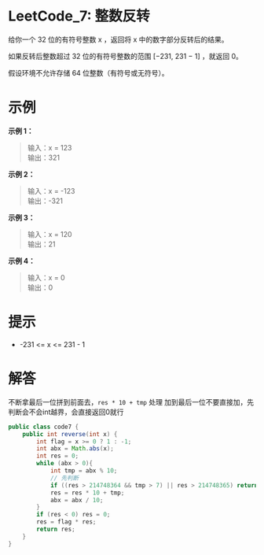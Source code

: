 # LeetCode_7: 整数反转

给你一个 32 位的有符号整数 x ，返回将 x 中的数字部分反转后的结果。

如果反转后整数超过 32 位的有符号整数的范围 [−231,  231 − 1] ，就返回 0。

假设环境不允许存储 64 位整数（有符号或无符号）。

# 示例

**示例 1：**

>输入：x = 123  
输出：321  

**示例 2：**

>输入：x = -123  
输出：-321

**示例 3：**

>输入：x = 120  
输出：21

**示例 4：**

>输入：x = 0  
输出：0


# 提示

- -231 <= x <= 231 - 1

# 解答
不断拿最后一位拼到前面去，`res * 10 + tmp` 处理
加到最后一位不要直接加，先判断会不会int越界，会直接返回0就行
```java
public class code7 {
    public int reverse(int x) {
        int flag = x >= 0 ? 1 : -1;
        int abx = Math.abs(x);
        int res = 0;
        while (abx > 0){
            int tmp = abx % 10;
            // 先判断
            if ((res > 214748364 && tmp > 7) || res > 214748365) return 0;
            res = res * 10 + tmp;
            abx = abx / 10;
        }
        if (res < 0) res = 0;
        res = flag * res;
        return res;
    }
}
```